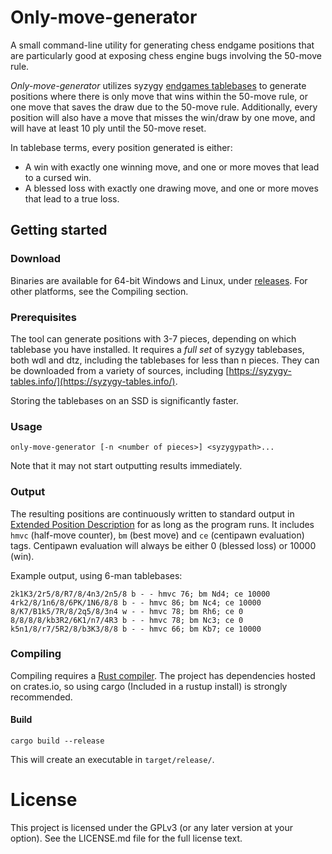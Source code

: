 # Only-move-generator

A small command-line utility for generating chess endgame positions that are particularly good at exposing chess engine bugs involving the 50-move rule.

*Only-move-generator* utilizes syzygy [endgames tablebases](https://en.wikipedia.org/wiki/Endgame_tablebase) to generate positions where there is only move that wins within the 50-move rule, or one move that saves the draw due to the 50-move rule. Additionally, every position will also have a move that misses the win/draw by one move, and will have at least 10 ply until the 50-move reset.

In tablebase terms, every position generated is either:

* A win with exactly one winning move, and one or more moves that lead to a cursed win.
* A blessed loss with exactly one drawing move, and one or more moves that lead to a true loss.

## Getting started

### Download

Binaries are available for 64-bit Windows and Linux, under [releases](https://github.com/MortenLohne/only-move-generator/releases). For other platforms, see the Compiling section.

### Prerequisites
The tool can generate positions with 3-7 pieces, depending on which tablebase you have installed. It requires a *full set* of syzygy tablebases, both wdl and dtz, including the tablebases for less than n pieces. They can be downloaded from a variety of sources, including [https://syzygy-tables.info/](https://syzygy-tables.info/). 

Storing the tablebases on an SSD is significantly faster.

### Usage

`only-move-generator [-n <number of pieces>] <syzygypath>...`

Note that it may not start outputting results immediately. 

### Output 

The resulting positions are continuously written to standard output in [Extended Position Description](https://en.wikipedia.org/wiki/Extended_Position_Description) for as long as the program runs. It includes `hmvc` (half-move counter), `bm` (best move) and `ce` (centipawn evaluation) tags. Centipawn evaluation will always be either 0 (blessed loss) or 10000 (win).

Example output, using 6-man tablebases:
````
2k1K3/2r5/8/R7/8/4n3/2n5/8 b - - hmvc 76; bm Nd4; ce 10000
4rk2/8/1n6/8/6PK/1N6/8/8 b - - hmvc 86; bm Nc4; ce 10000
8/K7/B1k5/7R/8/2q5/8/3n4 w - - hmvc 78; bm Rh6; ce 0
8/8/8/8/kb3R2/6K1/n7/4R3 b - - hmvc 78; bm Nc3; ce 0
k5n1/8/r7/5R2/8/b3K3/8/8 b - - hmvc 66; bm Kb7; ce 10000
````

### Compiling 
Compiling requires a [Rust compiler](https://www.rust-lang.org/tools/install). The project has dependencies hosted on crates.io, so using cargo (Included in a rustup install) is strongly recommended.

#### Build
`cargo build --release`

This will create an executable in `target/release/`.

# License

This project is licensed under the GPLv3 (or any later version at your option). See the LICENSE.md file for the full license text.
